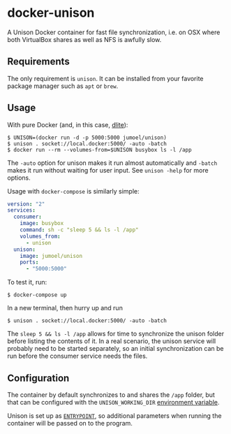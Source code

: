 # docker-unison

A Unison Docker container for fast file synchronization, i.e. on OSX where both
VirtualBox shares as well as NFS is awfully slow.

## Requirements

The only requirement is `unison`. It can be installed from your favorite
package manager such as `apt` or `brew`.

## Usage

With pure Docker (and, in this case, [dlite](https://github.com/nlf/dlite)):

```shell
$ UNISON=(docker run -d -p 5000:5000 jumoel/unison)
$ unison . socket://local.docker:5000/ -auto -batch
$ docker run --rm --volumes-from=$UNISON busybox ls -l /app
```

The `-auto` option for unison makes it run almost automatically and `-batch` makes
it run without waiting for user input. See `unison -help` for more options.

Usage with `docker-compose` is similarly simple:

```yaml
version: "2"
services:
  consumer:
    image: busybox
    command: sh -c "sleep 5 && ls -l /app"
    volumes_from:
      - unison
  unison:
    image: jumoel/unison
    ports:
      - "5000:5000"
```

To test it, run:

```shell
$ docker-compose up
```

In a new terminal, then hurry up and run

```shell
$ unison . socket://local.docker:5000/ -auto -batch
```

The `sleep 5 && ls -l /app` allows for time to synchronize the unison folder
before listing the contents of it. In a real scenario, the unison service will
probably need to be started separately, so an initial synchronization can be run
before the consumer service needs the files.

## Configuration

The container by default synchronizes to and shares the `/app` folder, but that
can be configured with the `UNISON_WORKING_DIR` [environment variable](https://docs.docker.com/engine/reference/run/#env-environment-variables).

Unison is set up as [`ENTRYPOINT`](https://docs.docker.com/engine/reference/builder/#entrypoint), so additional parameters when running the container
will be passed on to the program.
